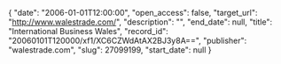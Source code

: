 {
  "date": "2006-01-01T12:00:00", 
  "open_access": false, 
  "target_url": "http://www.walestrade.com/", 
  "description": "", 
  "end_date": null, 
  "title": "International Business Wales", 
  "record_id": "20060101T120000/xf1/XC6CZWdAtAX2BJ3y8A==", 
  "publisher": "walestrade.com", 
  "slug": 27099199, 
  "start_date": null
}

